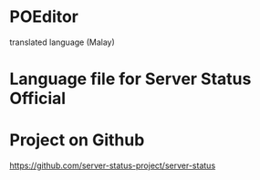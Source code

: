 # POEditor
translated language (Malay)

# Language file for Server Status Official

# Project on Github
https://github.com/server-status-project/server-status
